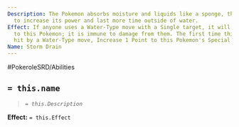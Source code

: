```yaml
---
Description: The Pokemon absorbs moisture and liquids like a sponge, then uses them
  to increase its power and last more time outside of water.
Effect: If anyone uses a Water-Type move with a Single target, it will be redirected
  to this Pokemon; it is immune to damage from them. The first time this Pokemon is
  hit by a Water-Type move, Increase 1 Point to this Pokemon's Special.
Name: Storm Drain
---
```


#PokeroleSRD/Abilities

## `= this.name`

> *`= this.Description`*

**Effect:** `= this.Effect`
